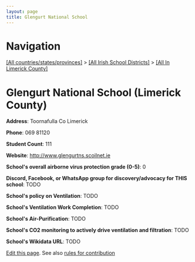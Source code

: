 ```yaml
---
layout: page
title: Glengurt National School
---
```

# Navigation

[[All countries/states/provinces]](../../..) > [[All Irish School Districts]](../..) > [[All In Limerick County]](..)

# Glengurt National School (Limerick County)

**Address**: Toornafulla Co Limerick

**Phone**: 069 81120

**Student Count**: 111

**Website**: <http://www.glengurtns.scoilnet.ie>

**School's overall airborne virus protection grade (0-5)**: 0

**Discord, Facebook, or WhatsApp group for discovery/advocacy for THIS school**: TODO

**School's policy on Ventilation**: TODO

**School's Ventilation Work Completion**: TODO

**School's Air-Purification**: TODO

**School's CO2 monitoring to actively drive ventilation and filtration**: TODO

**School's Wikidata URL**: TODO


[Edit this page](https://github.com/ventilate-schools/Ireland/edit/main/./Limerick_County/Glengurt_National_School.md). See also [rules for contribution](../../../contribution-rules/)